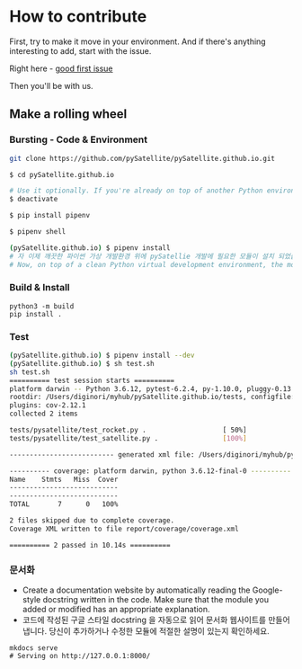 # How to contribute

First, try to make it move in your environment. And if there's anything interesting to add, start with the issue.

Right here - [good first issue](https://github.com/pySatellite/pySatellite.github.io/issues/new)

Then you'll be with us.

## Make a rolling wheel
### Bursting - Code & Environment
```bash
git clone https://github.com/pySatellite/pySatellite.github.io.git
```

```bash
$ cd pySatellite.github.io

# Use it optionally. If you're already on top of another Python environment, you can get out.
$ deactivate

$ pip install pipenv

$ pipenv shell

(pySatellite.github.io) $ pipenv install
# 자 이제 깨끗한 파이썬 가상 개발환경 위에 pySatellie 개발에 필요한 모듈이 설치 되었습니다.
# Now, on top of a clean Python virtual development environment, the modules needed for pySatellie development are installed. 
```

### Build & Install
```
python3 -m build
pip install .
```

### Test
```bash
(pySatellite.github.io) $ pipenv install --dev
(pySatellite.github.io) $ sh test.sh
sh test.sh
========== test session starts ==========
platform darwin -- Python 3.6.12, pytest-6.2.4, py-1.10.0, pluggy-0.13.1
rootdir: /Users/diginori/myhub/pySatellite.github.io/tests, configfile: ../pytest.ini
plugins: cov-2.12.1
collected 2 items

tests/pysatellite/test_rocket.py .                   [ 50%]
tests/pysatellite/test_satellite.py .                [100%]

-------------------------- generated xml file: /Users/diginori/myhub/pySatellite.github.io/report/test/tests.xml --------------------------

---------- coverage: platform darwin, python 3.6.12-final-0 ----------
Name    Stmts   Miss  Cover
---------------------------
---------------------------
TOTAL       7      0   100%

2 files skipped due to complete coverage.
Coverage XML written to file report/coverage/coverage.xml

========== 2 passed in 10.14s ==========
```

### 문서화
- Create a documentation website by automatically reading the Google-style docstring written in the code. Make sure that the module you added or modified has an appropriate explanation.
- 코드에 작성된 구글 스타일 docstring 을 자동으로 읽어 문서화 웹사이트를 만들어 냅니다. 당신이 추가하거나 수정한 모듈에 적절한 설명이 있는지 확인하세요.
```base
mkdocs serve
# Serving on http://127.0.0.1:8000/
```

